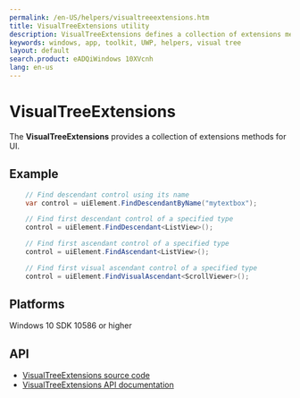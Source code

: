 ```yaml
---
permalink: /en-US/helpers/visualtreeextensions.htm
title: VisualTreeExtensions utility
description: VisualTreeExtensions defines a collection of extensions methods for UI
keywords: windows, app, toolkit, UWP, helpers, visual tree
layout: default
search.product: eADQiWindows 10XVcnh
lang: en-us
---
```


# VisualTreeExtensions

The **VisualTreeExtensions** provides a collection of extensions methods for UI.

## Example

```C#
	// Find descendant control using its name
	var control = uiElement.FindDescendantByName("mytextbox");

	// Find first descendant control of a specified type
	control = uiElement.FindDescendant<ListView>();

	// Find first ascendant control of a specified type
	control = uiElement.FindAscendant<ListView>();

	// Find first visual ascendant control of a specified type
	control = uiElement.FindVisualAscendant<ScrollViewer>();

```

## Platforms

Windows 10 SDK 10586 or higher

## API

* [VisualTreeExtensions source code](https://github.com/Microsoft/UWPCommunityToolkit/blob/master/Microsoft.Toolkit.Uwp.UI/Extensions/VisualTreeExtensions.cs)
* [VisualTreeExtensions API documentation]({{site.baseurl}}/{{page.lang}}/api/Microsoft_Toolkit_Uwp_UI_VisualTreeExtensions.htm)


